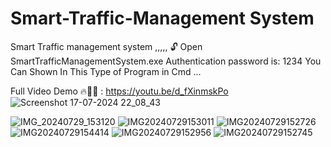 # Smart-Traffic-Management System
Smart Traffic management system ,,,,,
🔓 Open SmartTrafficManagementSystem.exe
 Authentication password is: 1234
  You Can Shown In This Type of Program in Cmd ...

  Full Video Demo 🔥💯👑 : https://youtu.be/d_fXinmskPo
  ![Screenshot 17-07-2024 22_08_43](https://github.com/user-attachments/assets/8eb7c31e-c0bf-4d84-97d0-2ea51a1681d7)

![IMG_20240729_153120](https://github.com/user-attachments/assets/8d48117e-7478-4927-b0c6-fca07eae3b9b)
![IMG20240729153011](https://github.com/user-attachments/assets/3b1e8109-9fd1-48ec-a0ba-b8fd53b7c3e5)
![IMG20240729152726](https://github.com/user-attachments/assets/14928976-6eaf-436a-9776-6949dac67170)
![IMG20240729154414](https://github.com/user-attachments/assets/00fd289d-db1e-4d99-9269-a09e25ea6948)
![IMG20240729152956](https://github.com/user-attachments/assets/d8fe83e8-f0ad-4f40-834b-41190b05db88)
![IMG20240729152745](https://github.com/user-attachments/assets/8f9f6156-1bc0-4555-b3af-479042d2b3be)


